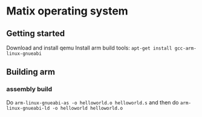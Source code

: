 # Matix operating system

## Getting started

Download and install qemu
Install arm build tools: `apt-get install gcc-arm-linux-gnueabi`

## Building arm

### assembly build

Do `arm-linux-gnueabi-as -o helloworld.o helloworld.s` and then do `arm-linux-gnueabi-ld -o helloworld helloworld.o`

